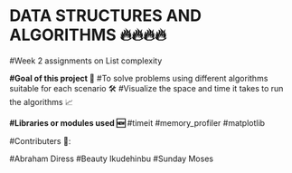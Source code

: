 # DATA STRUCTURES AND ALGORITHMS 🔥🔥🔥🔥
#Week 2 assignments on List complexity 

**#Goal of this project 🎯**
#To solve problems using different algorithms suitable for each scenario 🛠️
#Visualize the space and time it takes to run the algorithms  📈

**#Libraries or modules used 🆕**
#timeit 
#memory_profiler
#matplotlib



#Contributers 📝: 

#Abraham Diress
#Beauty Ikudehinbu
#Sunday Moses 
